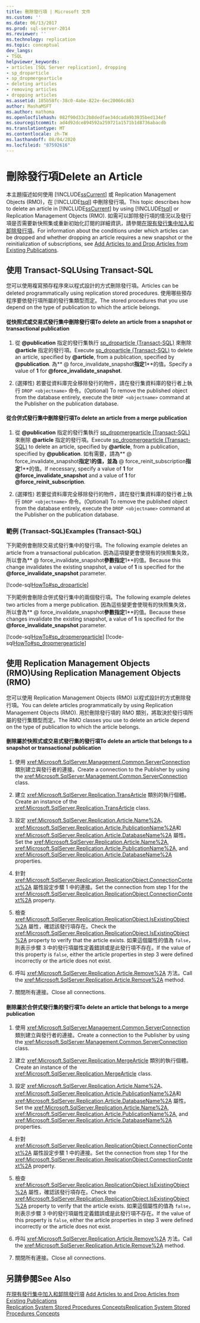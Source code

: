 ```yaml
---
title: 刪除發行項 | Microsoft 文件
ms.custom: ''
ms.date: 06/13/2017
ms.prod: sql-server-2014
ms.reviewer: ''
ms.technology: replication
ms.topic: conceptual
dev_langs:
- TSQL
helpviewer_keywords:
- articles [SQL Server replication], dropping
- sp_droparticle
- sp_dropmergearticle
- deleting articles
- removing articles
- dropping articles
ms.assetid: 185b58fc-38c0-4abe-822e-6ec20066c863
author: MashaMSFT
ms.author: mathoma
ms.openlocfilehash: 082f90d33c2b8dedfae34dcada9b3935bed134ef
ms.sourcegitcommit: ad4d92dce894592a259721a1571b1d8736abacdb
ms.translationtype: MT
ms.contentlocale: zh-TW
ms.lasthandoff: 08/04/2020
ms.locfileid: "87592616"
---
```

# <a name="delete-an-article"></a><span data-ttu-id="ab96d-102">刪除發行項</span><span class="sxs-lookup"><span data-stu-id="ab96d-102">Delete an Article</span></span>
  <span data-ttu-id="ab96d-103">本主題描述如何使用 [!INCLUDE[ssCurrent](../../../includes/sscurrent-md.md)] 或 Replication Management Objects (RMO)，在 [!INCLUDE[tsql](../../../includes/tsql-md.md)] 中刪除發行項。</span><span class="sxs-lookup"><span data-stu-id="ab96d-103">This topic describes how to delete an article in [!INCLUDE[ssCurrent](../../../includes/sscurrent-md.md)] by using [!INCLUDE[tsql](../../../includes/tsql-md.md)] or Replication Management Objects (RMO).</span></span> <span data-ttu-id="ab96d-104">如需可以卸除發行項的情況以及發行項是否需要新快照集或重新初始化訂閱的詳細資訊，請參閱[在現有發行集中加入和卸除發行項](add-articles-to-and-drop-articles-from-existing-publications.md)。</span><span class="sxs-lookup"><span data-stu-id="ab96d-104">For information about the conditions under which articles can be dropped and whether dropping an article requires a new snapshot or the reinitialization of subscriptions, see [Add Articles to and Drop Articles from Existing Publications](add-articles-to-and-drop-articles-from-existing-publications.md).</span></span>  
  
  
##  <a name="using-transact-sql"></a><a name="TsqlProcedure"></a> <span data-ttu-id="ab96d-105">使用 Transact-SQL</span><span class="sxs-lookup"><span data-stu-id="ab96d-105">Using Transact-SQL</span></span>  
 <span data-ttu-id="ab96d-106">您可以使用複寫預存程序來以程式設計的方式刪除發行項。</span><span class="sxs-lookup"><span data-stu-id="ab96d-106">Articles can be deleted programmatically using replication stored procedures.</span></span> <span data-ttu-id="ab96d-107">使用哪些預存程序要依發行項所屬的發行集類型而定。</span><span class="sxs-lookup"><span data-stu-id="ab96d-107">The stored procedures that you use depend on the type of publication to which the article belongs.</span></span>  
  
#### <a name="to-delete-an-article-from-a-snapshot-or-transactional-publication"></a><span data-ttu-id="ab96d-108">從快照式或交易式發行集中刪除發行項</span><span class="sxs-lookup"><span data-stu-id="ab96d-108">To delete an article from a snapshot or transactional publication</span></span>  
  
1.  <span data-ttu-id="ab96d-109">從 **\@publication** 指定的發行集執行 [sp_droparticle &#40;Transact-SQL&#41;](/sql/relational-databases/system-stored-procedures/sp-droparticle-transact-sql) 來刪除 **\@article** 指定的發行項。</span><span class="sxs-lookup"><span data-stu-id="ab96d-109">Execute [sp_droparticle &#40;Transact-SQL&#41;](/sql/relational-databases/system-stored-procedures/sp-droparticle-transact-sql) to delete an article, specified by **\@article**, from a publication, specified by **\@publication**.</span></span> <span data-ttu-id="ab96d-110">為\*\* \@ force_invalidate_snapshot**指定**1\*\*的值。</span><span class="sxs-lookup"><span data-stu-id="ab96d-110">Specify a value of **1** for **\@force_invalidate_snapshot**.</span></span>  
  
2.  <span data-ttu-id="ab96d-111">(選擇性) 若要從資料庫完全移除發行的物件，請在發行集資料庫的發行者上執行 `DROP <objectname>` 命令。</span><span class="sxs-lookup"><span data-stu-id="ab96d-111">(Optional) To remove the published object from the database entirely, execute the `DROP <objectname>` command at the Publisher on the publication database.</span></span>  
  
#### <a name="to-delete-an-article-from-a-merge-publication"></a><span data-ttu-id="ab96d-112">從合併式發行集中刪除發行項</span><span class="sxs-lookup"><span data-stu-id="ab96d-112">To delete an article from a merge publication</span></span>  
  
1.  <span data-ttu-id="ab96d-113">從 **\@publication** 指定的發行集執行 [sp_dropmergearticle &#40;Transact-SQL&#41;](/sql/relational-databases/system-stored-procedures/sp-dropmergearticle-transact-sql) 來刪除 **\@article** 指定的發行項。</span><span class="sxs-lookup"><span data-stu-id="ab96d-113">Execute [sp_dropmergearticle &#40;Transact-SQL&#41;](/sql/relational-databases/system-stored-procedures/sp-dropmergearticle-transact-sql) to delete an article, specified by **\@article**, from a publication, specified by **\@publication**.</span></span> <span data-ttu-id="ab96d-114">如有需要，請為\*\* \@ force_invalidate_snapshot**指定**1**的值，並為** \@ force_reinit_subscription**指定**1\*\*的值。</span><span class="sxs-lookup"><span data-stu-id="ab96d-114">If necessary, specify a value of **1** for **\@force_invalidate_snapshot** and a value of **1** for **\@force_reinit_subscription**.</span></span>  
  
2.  <span data-ttu-id="ab96d-115">(選擇性) 若要從資料庫完全移除發行的物件，請在發行集資料庫的發行者上執行 `DROP <objectname>` 命令。</span><span class="sxs-lookup"><span data-stu-id="ab96d-115">(Optional) To remove the published object from the database entirely, execute the `DROP <objectname>` command at the Publisher on the publication database.</span></span>  
  
###  <a name="examples-transact-sql"></a><a name="TsqlExample"></a> <span data-ttu-id="ab96d-116">範例 (Transact-SQL)</span><span class="sxs-lookup"><span data-stu-id="ab96d-116">Examples (Transact-SQL)</span></span>  
 <span data-ttu-id="ab96d-117">下列範例會刪除交易式發行集中的發行項。</span><span class="sxs-lookup"><span data-stu-id="ab96d-117">The following example deletes an article from a transactional publication.</span></span> <span data-ttu-id="ab96d-118">因為這項變更會使現有的快照集失效，所以會為\*\* \@ force_invalidate_snapshot**參數指定**1\*\*的值。</span><span class="sxs-lookup"><span data-stu-id="ab96d-118">Because this change invalidates the existing snapshot, a value of **1** is specified for the **\@force_invalidate_snapshot** parameter.</span></span>  
  
 [!code-sql[HowTo#sp_droparticle](../../../snippets/tsql/SQL15/replication/howto/tsql/droptranpub.sql#sp_droparticle)]  
  
 <span data-ttu-id="ab96d-119">下列範例會刪除合併式發行集中的兩個發行項。</span><span class="sxs-lookup"><span data-stu-id="ab96d-119">The following example deletes two articles from a merge publication.</span></span> <span data-ttu-id="ab96d-120">因為這些變更會使現有的快照集失效，所以會為\*\* \@ force_invalidate_snapshot**參數指定**1\*\*的值。</span><span class="sxs-lookup"><span data-stu-id="ab96d-120">Because these changes invalidate the existing snapshot, a value of **1** is specified for the **\@force_invalidate_snapshot** parameter.</span></span>  
  
 [!code-sql[HowTo#sp_dropmergearticle](../../../snippets/tsql/SQL15/replication/howto/tsql/dropmergepub.sql#sp_dropmergearticle)]
 [!code-sql[HowTo#sp_dropmergearticle](../../../snippets/tsql/SQL15/replication/howto/tsql/dropmergearticles.sql#sp_dropmergearticle)]  
  
##  <a name="using-replication-management-objects-rmo"></a><a name="RMOProcedure"></a> <span data-ttu-id="ab96d-121">使用 Replication Management Objects (RMO)</span><span class="sxs-lookup"><span data-stu-id="ab96d-121">Using Replication Management Objects (RMO)</span></span>  
 <span data-ttu-id="ab96d-122">您可以使用 Replication Management Objects (RMO) 以程式設計的方式刪除發行項。</span><span class="sxs-lookup"><span data-stu-id="ab96d-122">You can delete articles programmatically by using Replication Management Objects (RMO).</span></span> <span data-ttu-id="ab96d-123">用於刪除發行項的 RMO 類別，將取決於發行項所屬的發行集類型而定。</span><span class="sxs-lookup"><span data-stu-id="ab96d-123">The RMO classes you use to delete an article depend on the type of publication to which the article belongs.</span></span>  
  
#### <a name="to-delete-an-article-that-belongs-to-a-snapshot-or-transactional-publication"></a><span data-ttu-id="ab96d-124">刪除屬於快照式或交易式發行集的發行項</span><span class="sxs-lookup"><span data-stu-id="ab96d-124">To delete an article that belongs to a snapshot or transactional publication</span></span>  
  
1.  <span data-ttu-id="ab96d-125">使用 <xref:Microsoft.SqlServer.Management.Common.ServerConnection> 類別建立與發行者的連接。</span><span class="sxs-lookup"><span data-stu-id="ab96d-125">Create a connection to the Publisher by using the <xref:Microsoft.SqlServer.Management.Common.ServerConnection> class.</span></span>  
  
2.  <span data-ttu-id="ab96d-126">建立 <xref:Microsoft.SqlServer.Replication.TransArticle> 類別的執行個體。</span><span class="sxs-lookup"><span data-stu-id="ab96d-126">Create an instance of the <xref:Microsoft.SqlServer.Replication.TransArticle> class.</span></span>  
  
3.  <span data-ttu-id="ab96d-127">設定 <xref:Microsoft.SqlServer.Replication.Article.Name%2A>、 <xref:Microsoft.SqlServer.Replication.Article.PublicationName%2A>和 <xref:Microsoft.SqlServer.Replication.Article.DatabaseName%2A> 屬性。</span><span class="sxs-lookup"><span data-stu-id="ab96d-127">Set the <xref:Microsoft.SqlServer.Replication.Article.Name%2A>, <xref:Microsoft.SqlServer.Replication.Article.PublicationName%2A>, and <xref:Microsoft.SqlServer.Replication.Article.DatabaseName%2A> properties.</span></span>  
  
4.  <span data-ttu-id="ab96d-128">針對 <xref:Microsoft.SqlServer.Replication.ReplicationObject.ConnectionContext%2A> 屬性設定步驟 1 中的連接。</span><span class="sxs-lookup"><span data-stu-id="ab96d-128">Set the connection from step 1 for the <xref:Microsoft.SqlServer.Replication.ReplicationObject.ConnectionContext%2A> property.</span></span>  
  
5.  <span data-ttu-id="ab96d-129">檢查 <xref:Microsoft.SqlServer.Replication.ReplicationObject.IsExistingObject%2A> 屬性，確認該發行項存在。</span><span class="sxs-lookup"><span data-stu-id="ab96d-129">Check the <xref:Microsoft.SqlServer.Replication.ReplicationObject.IsExistingObject%2A> property to verify that the article exists.</span></span> <span data-ttu-id="ab96d-130">如果這個屬性的值為 `false`，則表示步驟 3 中的發行項屬性定義錯誤或是此發行項不存在。</span><span class="sxs-lookup"><span data-stu-id="ab96d-130">If the value of this property is `false`, either the article properties in step 3 were defined incorrectly or the article does not exist.</span></span>  
  
6.  <span data-ttu-id="ab96d-131">呼叫 <xref:Microsoft.SqlServer.Replication.Article.Remove%2A> 方法。</span><span class="sxs-lookup"><span data-stu-id="ab96d-131">Call the <xref:Microsoft.SqlServer.Replication.Article.Remove%2A> method.</span></span>  
  
7.  <span data-ttu-id="ab96d-132">關閉所有連接。</span><span class="sxs-lookup"><span data-stu-id="ab96d-132">Close all connections.</span></span>  
  
#### <a name="to-delete-an-article-that-belongs-to-a-merge-publication"></a><span data-ttu-id="ab96d-133">刪除屬於合併式發行集的發行項</span><span class="sxs-lookup"><span data-stu-id="ab96d-133">To delete an article that belongs to a merge publication</span></span>  
  
1.  <span data-ttu-id="ab96d-134">使用 <xref:Microsoft.SqlServer.Management.Common.ServerConnection> 類別建立與發行者的連接。</span><span class="sxs-lookup"><span data-stu-id="ab96d-134">Create a connection to the Publisher by using the <xref:Microsoft.SqlServer.Management.Common.ServerConnection> class.</span></span>  
  
2.  <span data-ttu-id="ab96d-135">建立 <xref:Microsoft.SqlServer.Replication.MergeArticle> 類別的執行個體。</span><span class="sxs-lookup"><span data-stu-id="ab96d-135">Create an instance of the <xref:Microsoft.SqlServer.Replication.MergeArticle> class.</span></span>  
  
3.  <span data-ttu-id="ab96d-136">設定 <xref:Microsoft.SqlServer.Replication.Article.Name%2A>、 <xref:Microsoft.SqlServer.Replication.Article.PublicationName%2A>和 <xref:Microsoft.SqlServer.Replication.Article.DatabaseName%2A> 屬性。</span><span class="sxs-lookup"><span data-stu-id="ab96d-136">Set the <xref:Microsoft.SqlServer.Replication.Article.Name%2A>, <xref:Microsoft.SqlServer.Replication.Article.PublicationName%2A>, and <xref:Microsoft.SqlServer.Replication.Article.DatabaseName%2A> properties.</span></span>  
  
4.  <span data-ttu-id="ab96d-137">針對 <xref:Microsoft.SqlServer.Replication.ReplicationObject.ConnectionContext%2A> 屬性設定步驟 1 中的連接。</span><span class="sxs-lookup"><span data-stu-id="ab96d-137">Set the connection from step 1 for the <xref:Microsoft.SqlServer.Replication.ReplicationObject.ConnectionContext%2A> property.</span></span>  
  
5.  <span data-ttu-id="ab96d-138">檢查 <xref:Microsoft.SqlServer.Replication.ReplicationObject.IsExistingObject%2A> 屬性，確認該發行項存在。</span><span class="sxs-lookup"><span data-stu-id="ab96d-138">Check the <xref:Microsoft.SqlServer.Replication.ReplicationObject.IsExistingObject%2A> property to verify that the article exists.</span></span> <span data-ttu-id="ab96d-139">如果這個屬性的值為 `false`，則表示步驟 3 中的發行項屬性定義錯誤或是此發行項不存在。</span><span class="sxs-lookup"><span data-stu-id="ab96d-139">If the value of this property is `false`, either the article properties in step 3 were defined incorrectly or the article does not exist.</span></span>  
  
6.  <span data-ttu-id="ab96d-140">呼叫 <xref:Microsoft.SqlServer.Replication.Article.Remove%2A> 方法。</span><span class="sxs-lookup"><span data-stu-id="ab96d-140">Call the <xref:Microsoft.SqlServer.Replication.Article.Remove%2A> method.</span></span>  
  
7.  <span data-ttu-id="ab96d-141">關閉所有連接。</span><span class="sxs-lookup"><span data-stu-id="ab96d-141">Close all connections.</span></span>  
  
## <a name="see-also"></a><span data-ttu-id="ab96d-142">另請參閱</span><span class="sxs-lookup"><span data-stu-id="ab96d-142">See Also</span></span>  
 <span data-ttu-id="ab96d-143">[在現有發行集中加入和卸除發行項](add-articles-to-and-drop-articles-from-existing-publications.md) </span><span class="sxs-lookup"><span data-stu-id="ab96d-143">[Add Articles to and Drop Articles from Existing Publications](add-articles-to-and-drop-articles-from-existing-publications.md) </span></span>  
 [<span data-ttu-id="ab96d-144">Replication System Stored Procedures Concepts</span><span class="sxs-lookup"><span data-stu-id="ab96d-144">Replication System Stored Procedures Concepts</span></span>](../concepts/replication-system-stored-procedures-concepts.md)  
  
  
